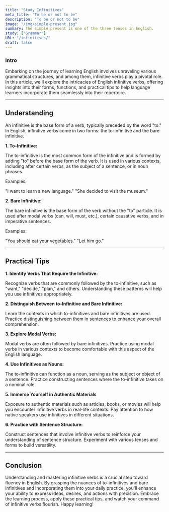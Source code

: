 ```yaml
---
title: "Study Infinitives"
meta_title: "To be or not to be"
description: "To be or not to be"
image: "/img/simple-present.jpg"
summary: The simple present is one of the three tenses in English.
study: ["Grammar"]
URL: "/infinitives/"
draft: false
---
```


### Intro 

Embarking on the journey of learning English involves unraveling various grammatical structures, and among them, infinitive verbs play a pivotal role. In this article, we'll explore the intricacies of English infinitive verbs, offering insights into their forms, functions, and practical tips to help language learners incorporate them seamlessly into their repertoire.

<hr>

## Understanding

An infinitive is the base form of a verb, typically preceded by the word "to." In English, infinitive verbs come in two forms: the to-infinitive and the bare infinitive.

**1. To-Infinitive:**

The to-infinitive is the most common form of the infinitive and is formed by adding "to" before the base form of the verb. It is used in various contexts, including after certain verbs, as the subject of a sentence, or in noun phrases.

Examples:

"I want to learn a new language."
"She decided to visit the museum."

**2. Bare Infinitive:**

The bare infinitive is the base form of the verb without the "to" particle. It is used after modal verbs (can, will, must, etc.), certain causative verbs, and in imperative sentences.

Examples:

"You should eat your vegetables."
"Let him go."

<hr>

## Practical Tips

**1. Identify Verbs That Require the Infinitive:**

Recognize verbs that are commonly followed by the to-infinitive, such as "want," "decide," "plan," and others. Understanding these patterns will help you use infinitives appropriately.

**2. Distinguish Between to-Infinitive and Bare Infinitive:**

Learn the contexts in which to-infinitives and bare infinitives are used. Practice distinguishing between them in sentences to enhance your overall comprehension.

**3. Explore Modal Verbs:**

Modal verbs are often followed by bare infinitives. Practice using modal verbs in various contexts to become comfortable with this aspect of the English language.

**4. Use Infinitives as Nouns:**

The to-infinitive can function as a noun, serving as the subject or object of a sentence. Practice constructing sentences where the to-infinitive takes on a nominal role.

**5. Immerse Yourself in Authentic Materials**

Exposure to authentic materials such as articles, books, or movies will help you encounter infinitive verbs in real-life contexts. Pay attention to how native speakers use infinitives in different situations.

**6. Practice with Sentence Structure:**

Construct sentences that involve infinitive verbs to reinforce your understanding of sentence structure. Experiment with various tenses and forms to build versatility.

<hr>

## Conclusion

Understanding and mastering infinitive verbs is a crucial step toward fluency in English. By grasping the nuances of to-infinitives and bare infinitives and incorporating them into your daily practice, you'll enhance your ability to express ideas, desires, and actions with precision. Embrace the learning process, apply these practical tips, and watch your command of infinitive verbs flourish. Happy learning!